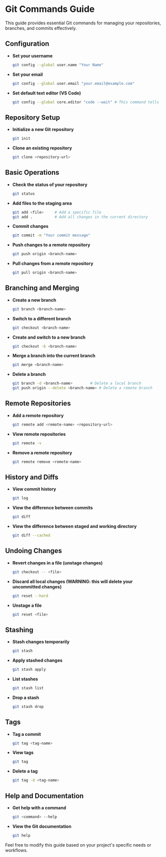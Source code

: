 # Git Commands Guide

This guide provides essential Git commands for managing your repositories, branches, and commits effectively.

## Configuration

- **Set your username**
  ```sh
  git config --global user.name "Your Name"
  ```
  
- **Set your email**
  ```sh
  git config --global user.email "your.email@example.com"
  ```

- **Set default text editor (VS Code)**
  ```sh
  git config --global core.editor "code --wait" # This command tells Git to use VS Code as the editor and to wait until you close the editor window before it continues.
  ```

## Repository Setup

- **Initialize a new Git repository**
  ```sh
  git init
  ```

- **Clone an existing repository**
  ```sh
  git clone <repository-url>
  ```

## Basic Operations

- **Check the status of your repository**
  ```sh
  git status
  ```

- **Add files to the staging area**
  ```sh
  git add <file>     # Add a specific file
  git add .          # Add all changes in the current directory
  ```

- **Commit changes**
  ```sh
  git commit -m "Your commit message"
  ```

- **Push changes to a remote repository**
  ```sh
  git push origin <branch-name>
  ```

- **Pull changes from a remote repository**
  ```sh
  git pull origin <branch-name>
  ```

## Branching and Merging

- **Create a new branch**
  ```sh
  git branch <branch-name>
  ```

- **Switch to a different branch**
  ```sh
  git checkout <branch-name>
  ```

- **Create and switch to a new branch**
  ```sh
  git checkout -b <branch-name>
  ```

- **Merge a branch into the current branch**
  ```sh
  git merge <branch-name>
  ```

- **Delete a branch**
  ```sh
  git branch -d <branch-name>        # Delete a local branch
  git push origin --delete <branch-name> # Delete a remote branch
  ```

## Remote Repositories

- **Add a remote repository**
  ```sh
  git remote add <remote-name> <repository-url>
  ```

- **View remote repositories**
  ```sh
  git remote -v
  ```

- **Remove a remote repository**
  ```sh
  git remote remove <remote-name>
  ```

## History and Diffs

- **View commit history**
  ```sh
  git log
  ```

- **View the difference between commits**
  ```sh
  git diff
  ```

- **View the difference between staged and working directory**
  ```sh
  git diff --cached
  ```

## Undoing Changes

- **Revert changes in a file (unstage changes)**
  ```sh
  git checkout -- <file>
  ```

- **Discard all local changes (WARNING: this will delete your uncommitted changes)**
  ```sh
  git reset --hard
  ```

- **Unstage a file**
  ```sh
  git reset <file>
  ```

## Stashing

- **Stash changes temporarily**
  ```sh
  git stash
  ```

- **Apply stashed changes**
  ```sh
  git stash apply
  ```

- **List stashes**
  ```sh
  git stash list
  ```

- **Drop a stash**
  ```sh
  git stash drop
  ```

## Tags

- **Tag a commit**
  ```sh
  git tag <tag-name>
  ```

- **View tags**
  ```sh
  git tag
  ```

- **Delete a tag**
  ```sh
  git tag -d <tag-name>
  ```

## Help and Documentation

- **Get help with a command**
  ```sh
  git <command> --help
  ```

- **View the Git documentation**
  ```sh
  git help
  ```

Feel free to modify this guide based on your project's specific needs or workflows.
